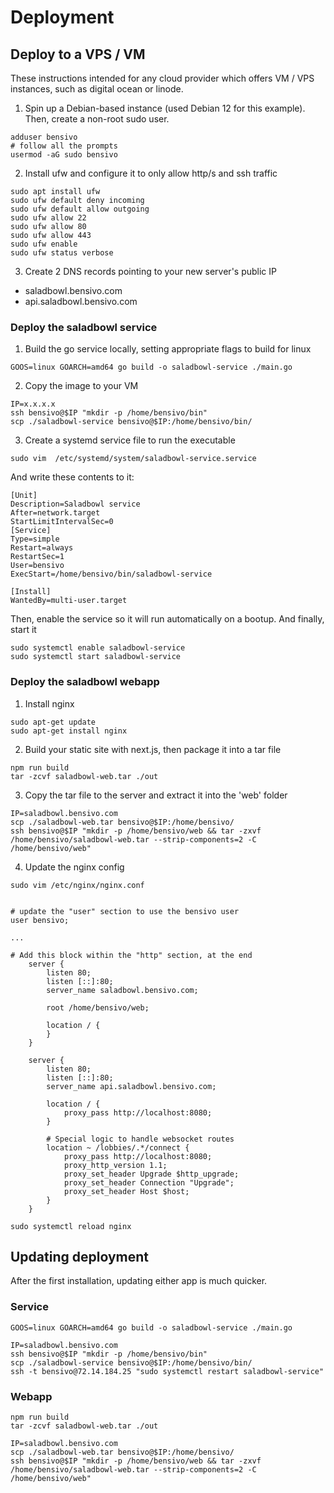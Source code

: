 # Deployment

## Deploy to a VPS / VM
These instructions intended for any cloud provider which offers VM / VPS instances, such as digital ocean or linode.

1. Spin up a Debian-based instance (used Debian 12 for this example). Then, create a non-root sudo user.
```
adduser bensivo
# follow all the prompts
usermod -aG sudo bensivo
```

2. Install ufw and configure it to only allow http/s and ssh traffic
```
sudo apt install ufw
sudo ufw default deny incoming
sudo ufw default allow outgoing
sudo ufw allow 22
sudo ufw allow 80
sudo ufw allow 443
sudo ufw enable
sudo ufw status verbose
```
3. Create 2 DNS records pointing to your new server's public IP
- saladbowl.bensivo.com
- api.saladbowl.bensivo.com

### Deploy the saladbowl service
1. Build the go service locally, setting appropriate flags to build for linux
```
GOOS=linux GOARCH=amd64 go build -o saladbowl-service ./main.go
```
2. Copy the image to your VM
```
IP=x.x.x.x
ssh bensivo@$IP "mkdir -p /home/bensivo/bin"
scp ./saladbowl-service bensivo@$IP:/home/bensivo/bin/
```
3. Create a systemd service file to run the executable
```
sudo vim  /etc/systemd/system/saladbowl-service.service
```

And write these contents to it:
```
[Unit]
Description=Saladbowl service
After=network.target
StartLimitIntervalSec=0
[Service]
Type=simple
Restart=always
RestartSec=1
User=bensivo
ExecStart=/home/bensivo/bin/saladbowl-service

[Install]
WantedBy=multi-user.target
```

Then, enable the service so it will run automatically on a bootup. And finally, start it
```
sudo systemctl enable saladbowl-service
sudo systemctl start saladbowl-service
```

### Deploy the saladbowl webapp
1. Install nginx
```
sudo apt-get update
sudo apt-get install nginx
```

2. Build your static site with next.js, then package it into a tar file
```
npm run build
tar -zcvf saladbowl-web.tar ./out
```

3. Copy the tar file to the server and extract it into the 'web' folder
```
IP=saladbowl.bensivo.com
scp ./saladbowl-web.tar bensivo@$IP:/home/bensivo/
ssh bensivo@$IP "mkdir -p /home/bensivo/web && tar -zxvf /home/bensivo/saladbowl-web.tar --strip-components=2 -C /home/bensivo/web"
```

4. Update the nginx config
```
sudo vim /etc/nginx/nginx.conf


# update the "user" section to use the bensivo user
user bensivo;

...

# Add this block within the "http" section, at the end
	server {
	    listen 80;
	    listen [::]:80;
	    server_name saladbowl.bensivo.com;

	    root /home/bensivo/web;

	    location / {
	    }
	}

	server {
	    listen 80;
	    listen [::]:80;
	    server_name api.saladbowl.bensivo.com;

	    location / {
	        proxy_pass http://localhost:8080;
	    }

        # Special logic to handle websocket routes
        location ~ /lobbies/.*/connect {
            proxy_pass http://localhost:8080;
            proxy_http_version 1.1;
            proxy_set_header Upgrade $http_upgrade;
            proxy_set_header Connection "Upgrade";
            proxy_set_header Host $host;
        }
	}

```
```
sudo systemctl reload nginx
```


## Updating deployment

After the first installation, updating either app is much quicker.

### Service
```
GOOS=linux GOARCH=amd64 go build -o saladbowl-service ./main.go

IP=saladbowl.bensivo.com
ssh bensivo@$IP "mkdir -p /home/bensivo/bin"
scp ./saladbowl-service bensivo@$IP:/home/bensivo/bin/
ssh -t bensivo@72.14.184.25 "sudo systemctl restart saladbowl-service"
```

### Webapp
```
npm run build
tar -zcvf saladbowl-web.tar ./out

IP=saladbowl.bensivo.com
scp ./saladbowl-web.tar bensivo@$IP:/home/bensivo/
ssh bensivo@$IP "mkdir -p /home/bensivo/web && tar -zxvf /home/bensivo/saladbowl-web.tar --strip-components=2 -C /home/bensivo/web"
```